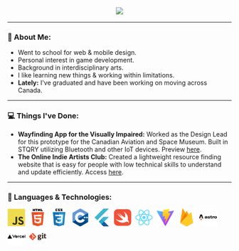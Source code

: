 <div id="header" align="center">
  <img src="https://media.giphy.com/media/l46Ck4CGc762ion28/giphy.gif" width="300"/><br/>
</div>

---

### :elf: About Me:
- Went to school for web & mobile design.
- Personal interest in game development.
- Background in interdisciplinary arts.
- I like learning new things & working within limitations.
- **Lately:** I've graduated and have been working on moving across Canada.

---

### :computer: Things I've Done:
- **Wayfinding App for the Visually Impaired:** Worked as the Design Lead for this prototype for the Canadian Aviation and Space Museum. Built in STQRY utilizing Bluetooth and other IoT devices. Preview [here](https://youtu.be/DznL_CGy4j8).
- **The Online Indie Artists Club:** Created a lightweight resource finding website that is easy for people with low technical skills to understand and update efficiently. Access [here](https://indieartists.club/).

---

### :floppy_disk: Languages & Technologies:
<div>
  <img src="https://github.com/devicons/devicon/blob/master/icons/javascript/javascript-original.svg" title="Javascript" alt="Javascript" width="40" height="40"/>&nbsp;
  <img src="https://github.com/devicons/devicon/blob/master/icons/html5/html5-original-wordmark.svg" title="HTML" alt="HTML" width="40" height="40"/>&nbsp;
  <img src="https://github.com/devicons/devicon/blob/master/icons/css3/css3-original-wordmark.svg" title="CSS" alt="CSS" width="40" height="40"/>&nbsp;
  <img src="https://github.com/devicons/devicon/blob/master/icons/cplusplus/cplusplus-original.svg" title="C++" alt="C++" width="40" height="40"/>&nbsp;
  <img src="https://github.com/devicons/devicon/blob/master/icons/flutter/flutter-original.svg" title="Flutter" alt="Flutter" width="40" height="40"/>&nbsp;
  <img src="https://github.com/devicons/devicon/blob/master/icons//swift/swift-original.svg" title="Swift" alt="Swift" width="40" height="40"/>&nbsp;
  <img src="https://github.com/devicons/devicon/blob/master/icons/react/react-original.svg" title="React" alt="React" width="40" height="40"/>&nbsp;
  <img src="https://github.com/devicons/devicon/blob/master/icons/vitejs/vitejs-original.svg" title="Vite" alt="Vite" width="40" height="40"/>&nbsp;
  <img src="https://github.com/devicons/devicon/blob/master/icons/firebase/firebase-original.svg" title="Firebase" alt="Firebase" width="40" height="40"/>&nbsp;
  <img src="https://github.com/devicons/devicon/blob/master/icons/astro/astro-original-wordmark.svg" title="Astro" alt="Astro" width="40" height="40"/>&nbsp;
  <img src="https://github.com/devicons/devicon/blob/master/icons/vercel/vercel-original-wordmark.svg" title="Vercel" alt="Vercel" width="40" height="40"/>&nbsp;
  <img src="https://github.com/devicons/devicon/blob/master/icons/git/git-original-wordmark.svg" title="Git" alt="Git" width="40" height="40"/>&nbsp;
</div>
  
<!--
**notosarme/notosarme** is a ✨ _special_ ✨ repository because its `README.md` (this file) appears on your GitHub profile.



### :pencil: Current WIPs:
- A portfolio page for myself, created in Astro. ([Preview](https://tjclayton.vercel.app/))
- An artist gallery and portfolio, created in React. ([Preview](https://deseronii.vercel.app))

Here are some ideas to get you started:

- 🔭 I’m currently working on ...
- 🌱 I’m currently learning ...
- 👯 I’m looking to collaborate on ...
- 🤔 I’m looking for help with ...
- 💬 Ask me about ...
- 📫 How to reach me: ...
- 😄 Pronouns: ...
- ⚡ Fun fact: ...
-->
